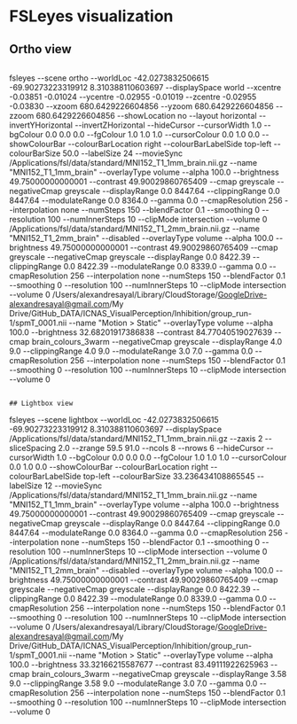 # FSLeyes visualization

## Ortho view

```
```
fsleyes --scene ortho --worldLoc -42.0273832506615 -69.90273223319912 8.310388110603697 --displaySpace world --xcentre -0.03851 -0.01024 --ycentre -0.02955 -0.01019 --zcentre -0.02955 -0.03830 --xzoom 680.6429226604856 --yzoom 680.6429226604856 --zzoom 680.6429226604856 --showLocation no --layout horizontal --invertYHorizontal --invertZHorizontal --hideCursor --cursorWidth 1.0 --bgColour 0.0 0.0 0.0 --fgColour 1.0 1.0 1.0 --cursorColour 0.0 1.0 0.0 --showColourBar --colourBarLocation right --colourBarLabelSide top-left --colourBarSize 50.0 --labelSize 24 --movieSync /Applications/fsl/data/standard/MNI152_T1_1mm_brain.nii.gz --name "MNI152_T1_1mm_brain" --overlayType volume --alpha 100.0 --brightness 49.75000000000001 --contrast 49.90029860765409 --cmap greyscale --negativeCmap greyscale --displayRange 0.0 8447.64 --clippingRange 0.0 8447.64 --modulateRange 0.0 8364.0 --gamma 0.0 --cmapResolution 256 --interpolation none --numSteps 150 --blendFactor 0.1 --smoothing 0 --resolution 100 --numInnerSteps 10 --clipMode intersection --volume 0 /Applications/fsl/data/standard/MNI152_T1_2mm_brain.nii.gz --name "MNI152_T1_2mm_brain" --disabled --overlayType volume --alpha 100.0 --brightness 49.75000000000001 --contrast 49.90029860765409 --cmap greyscale --negativeCmap greyscale --displayRange 0.0 8422.39 --clippingRange 0.0 8422.39 --modulateRange 0.0 8339.0 --gamma 0.0 --cmapResolution 256 --interpolation none --numSteps 150 --blendFactor 0.1 --smoothing 0 --resolution 100 --numInnerSteps 10 --clipMode intersection --volume 0 /Users/alexandresayal/Library/CloudStorage/GoogleDrive-alexandresayal@gmail.com/My Drive/GitHub_DATA/ICNAS_VisualPerception/Inhibition/group_run-1/spmT_0001.nii --name "Motion > Static" --overlayType volume --alpha 100.0 --brightness 32.68201917386838 --contrast 84.77040519027639 --cmap brain_colours_3warm --negativeCmap greyscale --displayRange 4.0 9.0 --clippingRange 4.0 9.0 --modulateRange 3.0 7.0 --gamma 0.0 --cmapResolution 256 --interpolation none --numSteps 150 --blendFactor 0.1 --smoothing 0 --resolution 100 --numInnerSteps 10 --clipMode intersection --volume 0
```

## Lightbox view
```
fsleyes --scene lightbox --worldLoc -42.0273832506615 -69.90273223319912 8.310388110603697 --displaySpace /Applications/fsl/data/standard/MNI152_T1_1mm_brain.nii.gz --zaxis 2 --sliceSpacing 2.0 --zrange 59.5 91.0 --ncols 8 --nrows 6 --hideCursor --cursorWidth 1.0 --bgColour 0.0 0.0 0.0 --fgColour 1.0 1.0 1.0 --cursorColour 0.0 1.0 0.0 --showColourBar --colourBarLocation right --colourBarLabelSide top-left --colourBarSize 33.236434108865545 --labelSize 12 --movieSync /Applications/fsl/data/standard/MNI152_T1_1mm_brain.nii.gz --name "MNI152_T1_1mm_brain" --overlayType volume --alpha 100.0 --brightness 49.75000000000001 --contrast 49.90029860765409 --cmap greyscale --negativeCmap greyscale --displayRange 0.0 8447.64 --clippingRange 0.0 8447.64 --modulateRange 0.0 8364.0 --gamma 0.0 --cmapResolution 256 --interpolation none --numSteps 150 --blendFactor 0.1 --smoothing 0 --resolution 100 --numInnerSteps 10 --clipMode intersection --volume 0 /Applications/fsl/data/standard/MNI152_T1_2mm_brain.nii.gz --name "MNI152_T1_2mm_brain" --disabled --overlayType volume --alpha 100.0 --brightness 49.75000000000001 --contrast 49.90029860765409 --cmap greyscale --negativeCmap greyscale --displayRange 0.0 8422.39 --clippingRange 0.0 8422.39 --modulateRange 0.0 8339.0 --gamma 0.0 --cmapResolution 256 --interpolation none --numSteps 150 --blendFactor 0.1 --smoothing 0 --resolution 100 --numInnerSteps 10 --clipMode intersection --volume 0 /Users/alexandresayal/Library/CloudStorage/GoogleDrive-alexandresayal@gmail.com/My Drive/GitHub_DATA/ICNAS_VisualPerception/Inhibition/group_run-1/spmT_0001.nii --name "Motion > Static" --overlayType volume --alpha 100.0 --brightness 33.32166215587677 --contrast 83.49111922625963 --cmap brain_colours_3warm --negativeCmap greyscale --displayRange 3.58 9.0 --clippingRange 3.58 9.0 --modulateRange 3.0 7.0 --gamma 0.0 --cmapResolution 256 --interpolation none --numSteps 150 --blendFactor 0.1 --smoothing 0 --resolution 100 --numInnerSteps 10 --clipMode intersection --volume 0
```
